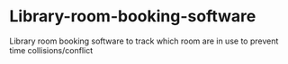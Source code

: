 # Library-room-booking-software
Library room booking software to track which room are in use to prevent time collisions/conflict
